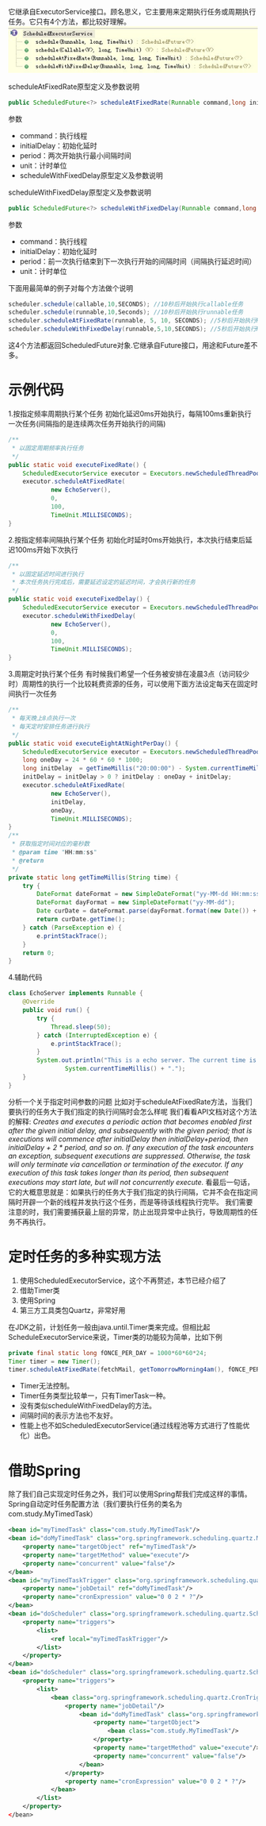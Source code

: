 它继承自ExecutorService接口。顾名思义，它主要用来定期执行任务或周期执行任务。它只有4个方法，都比较好理解。
![](/chapter4/441.jpg)

scheduleAtFixedRate原型定义及参数说明
```java
public ScheduledFuture<?> scheduleAtFixedRate(Runnable command,long initialDelay,long period,TimeUnit unit);
```
参数
+ command：执行线程
+ initialDelay：初始化延时
+ period：两次开始执行最小间隔时间
+ unit：计时单位
+ scheduleWithFixedDelay原型定义及参数说明

scheduleWithFixedDelay原型定义及参数说明
```java
public ScheduledFuture<?> scheduleWithFixedDelay(Runnable command,long initialDelay,long delay,TimeUnit unit);
```
参数
+ command：执行线程
+ initialDelay：初始化延时
+ period：前一次执行结束到下一次执行开始的间隔时间（间隔执行延迟时间）
+ unit：计时单位

下面用最简单的例子对每个方法做个说明
```java
scheduler.schedule(callable,10,SECONDS); //10秒后开始执行callable任务
scheduler.schedule(runnable,10,Seconds); //10秒后开始执行runnable任务
scheduler.scheduleAtFixedRate(runnable, 5, 10, SECONDS); //5秒后开始执行Runnable任务，然后每隔10秒执行一遍该任务.
scheduler.scheduleWithFixedDelay(runnable,5,10,SECONDS); //5秒后开始执行Runnable任务，然后任务执行完后再等10秒就执行一遍任务，即，每隔任务执行的时间+10秒再执行一遍任务。
```
这4个方法都返回ScheduledFuture对象.它继承自Future接口，用途和Future差不多。


# 示例代码
1.按指定频率周期执行某个任务
初始化延迟0ms开始执行，每隔100ms重新执行一次任务(间隔指的是连续两次任务开始执行的间隔)
```java
/**
 * 以固定周期频率执行任务
 */
public static void executeFixedRate() {
	ScheduledExecutorService executor = Executors.newScheduledThreadPool(1);
	executor.scheduleAtFixedRate(
			new EchoServer(),
			0,
			100,
			TimeUnit.MILLISECONDS);
}
```
2.按指定频率间隔执行某个任务
初始化时延时0ms开始执行，本次执行结束后延迟100ms开始下次执行
```java
/**
 * 以固定延迟时间进行执行
 * 本次任务执行完成后，需要延迟设定的延迟时间，才会执行新的任务
 */
public static void executeFixedDelay() {
	ScheduledExecutorService executor = Executors.newScheduledThreadPool(1);
	executor.scheduleWithFixedDelay(
			new EchoServer(),
			0,
			100,
			TimeUnit.MILLISECONDS);
}
```
3.周期定时执行某个任务
有时候我们希望一个任务被安排在凌晨3点（访问较少时）周期性的执行一个比较耗费资源的任务，可以使用下面方法设定每天在固定时间执行一次任务
```java
/**
 * 每天晚上8点执行一次
 * 每天定时安排任务进行执行
 */
public static void executeEightAtNightPerDay() {
	ScheduledExecutorService executor = Executors.newScheduledThreadPool(1);
	long oneDay = 24 * 60 * 60 * 1000;
	long initDelay  = getTimeMillis("20:00:00") - System.currentTimeMillis();
	initDelay = initDelay > 0 ? initDelay : oneDay + initDelay;
	executor.scheduleAtFixedRate(
			new EchoServer(),
			initDelay,
			oneDay,
			TimeUnit.MILLISECONDS);
}
/**
 * 获取指定时间对应的毫秒数
 * @param time "HH:mm:ss"
 * @return
 */
private static long getTimeMillis(String time) {
	try {
		DateFormat dateFormat = new SimpleDateFormat("yy-MM-dd HH:mm:ss");
		DateFormat dayFormat = new SimpleDateFormat("yy-MM-dd");
		Date curDate = dateFormat.parse(dayFormat.format(new Date()) + " " + time);
		return curDate.getTime();
	} catch (ParseException e) {
		e.printStackTrace();
	}
	return 0;
}
```
4.辅助代码
```java
class EchoServer implements Runnable {
	@Override
	public void run() {
		try {
			Thread.sleep(50);
		} catch (InterruptedException e) {
			e.printStackTrace();
		}
		System.out.println("This is a echo server. The current time is " +
				System.currentTimeMillis() + ".");
	}
}
```
分析一个关于指定时间参数的问题
比如对于scheduleAtFixedRate方法，当我们要执行的任务大于我们指定的执行间隔时会怎么样呢
我们看看API文档对这个方法的解释:
_Creates and executes a periodic action that becomes enabled first after the given initial delay, and subsequently with the given period; that is executions will commence after initialDelay then initialDelay+period, then initialDelay + 2 * period, and so on. If any execution of the task encounters an exception, subsequent executions are suppressed. Otherwise, the task will only terminate via cancellation or termination of the executor. If any execution of this task takes longer than its period, then subsequent executions may start late, but will not concurrently execute._
看最后一句话，它的大概意思就是：如果执行的任务大于我们指定的执行间隔，它并不会在指定间隔时开辟一个新的线程并发执行这个任务，而是等待该线程执行完毕。
我们需要注意的时，我们需要捕获最上层的异常，防止出现异常中止执行，导致周期性的任务不再执行。


# 定时任务的多种实现方法
1. 使用ScheduledExecutorService，这个不再赘述，本节已经介绍了
2. 借助Timer类
3. 使用Spring
4. 第三方工具类包Quartz，非常好用

在JDK之前，计划任务一般由java.until.Timer类来完成。但相比起 ScheduleExecutorService来说，Timer类的功能较为简单，比如下例
```java
private final static long fONCE_PER_DAY = 1000*60*60*24;
Timer timer = new Timer();
timer.scheduleAtFixedRate(fetchMail, getTomorrowMorning4am(), fONCE_PER_DAY);
```
+ Timer无法控制。
+ Timer任务类型比较单一，只有TimerTask一种。
+ 没有类似scheduleWithFixedDelay的方法。
+ 间隔时间的表示方法也不友好。
+ 性能上也不如ScheduledExecutorService(通过线程池等方式进行了性能优化）出色。

# 借助Spring
除了我们自己实现定时任务之外，我们可以使用Spring帮我们完成这样的事情。
Spring自动定时任务配置方法（我们要执行任务的类名为com.study.MyTimedTask）
```xml
<bean id="myTimedTask" class="com.study.MyTimedTask"/>  
<bean id="doMyTimedTask" class="org.springframework.scheduling.quartz.MethodInvokingJobDetailFactoryBean">  
    <property name="targetObject" ref="myTimedTask"/>  
    <property name="targetMethod" value="execute"/>  
    <property name="concurrent" value="false"/>  
</bean>  
<bean id="myTimedTaskTrigger" class="org.springframework.scheduling.quartz.CronTriggerBean">  
    <property name="jobDetail" ref="doMyTimedTask"/>  
    <property name="cronExpression" value="0 0 2 * ?"/>  
</bean>  
<bean id="doScheduler" class="org.springframework.scheduling.quartz.SchedulerFactoryBean">  
    <property name="triggers">  
        <list>  
            <ref local="myTimedTaskTrigger"/>  
        </list>  
    </property>  
</bean>  
<bean id="doScheduler" class="org.springframework.scheduling.quartz.SchedulerFactoryBean">  
    <property name="triggers">  
        <list>  
            <bean class="org.springframework.scheduling.quartz.CronTriggerBean">  
                <property name="jobDetail"/>  
                    <bean id="doMyTimedTask" class="org.springframework.scheduling.quartz.MethodInvokingJobDetailFactoryBean">  
                        <property name="targetObject">  
                            <bean class="com.study.MyTimedTask"/>  
                        </property>  
                        <property name="targetMethod" value="execute"/>  
                        <property name="concurrent" value="false"/>  
                    </bean>  
                </property>  
                <property name="cronExpression" value="0 0 2 * ?"/>  
            </bean>  
        </list>  
    </property>  
</bean>  
```





